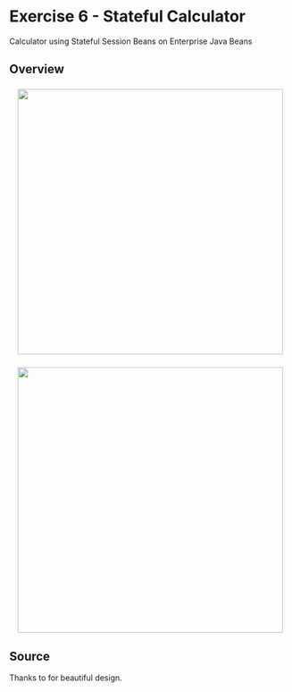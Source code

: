 # Exercise 6 - Stateful Calculator
Calculator using Stateful Session Beans on Enterprise Java Beans

## Overview
### 
<p align='center'>
<img src='https://raw.githubusercontent.com/rizqialfani01/javabeans-progressbar/master/.jpg' width='475'>
</p>

### 
<p align='center'>
<img src='https://raw.githubusercontent.com/rizqialfani01/javabeans-progressbar/master/.jpg' width='475'>
</p>

## Source
Thanks to for beautiful design.